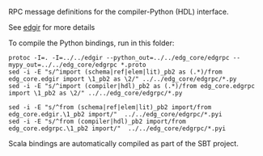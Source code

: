 RPC message definitions for the compiler-Python (HDL) interface.

See [edgir](../../edgir) for more details 

To compile the Python bindings, run in this folder:
```
protoc -I=. -I=../../edgir --python_out=../../edg_core/edgrpc --mypy_out=../../edg_core/edgrpc *.proto
sed -i -E "s/^import (schema|ref|elem|lit)_pb2 as (.*)/from edg_core.edgir import \1_pb2 as \2/" ../../edg_core/edgrpc/*.py
sed -i -E "s/^import (compiler|hdl)_pb2 as (.*)/from edg_core.edgrpc import \1_pb2 as \2/" ../../edg_core/edgrpc/*.py

sed -i -E "s/^from (schema|ref|elem|lit)_pb2 import/from edg_core.edgir.\1_pb2 import/"  ../../edg_core/edgrpc/*.pyi
sed -i -E "s/^from (compiler|hdl)_pb2 import/from edg_core.edgrpc.\1_pb2 import/"  ../../edg_core/edgrpc/*.pyi
```

Scala bindings are automatically compiled as part of the SBT project.
